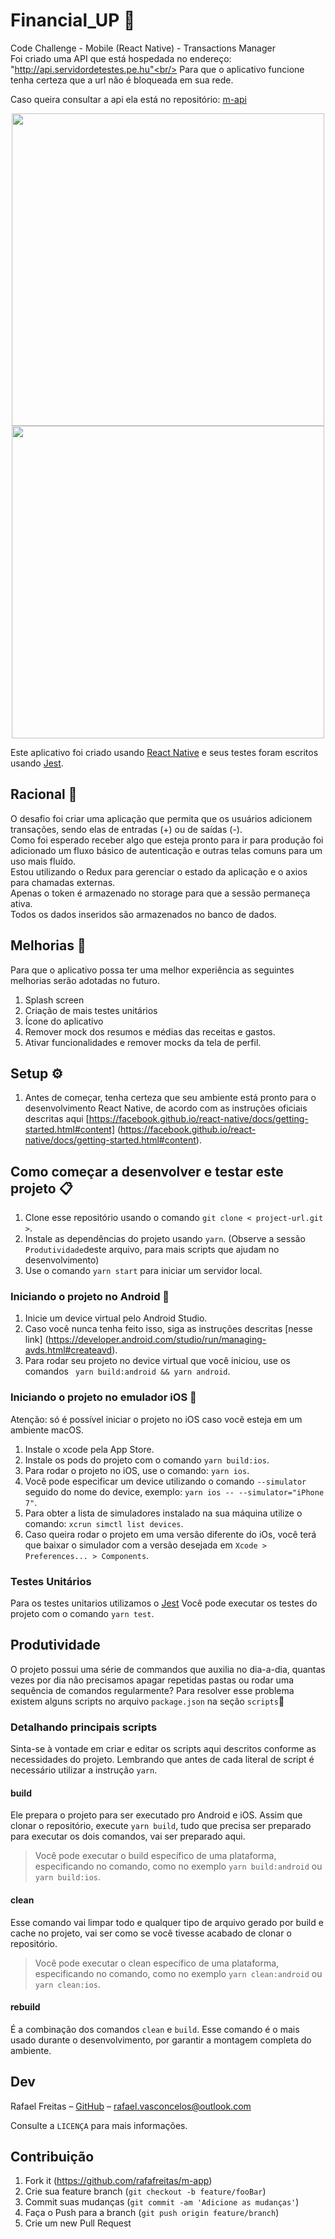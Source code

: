 # Financial_UP :rocket:

​Code Challenge - Mobile (React Native) - Transactions Manager<br/>
Foi criado uma API que está hospedada no endereço: "http://api.servidordetestes.pe.hu"<br/>
Para que o aplicativo funcione tenha certeza que a url não é bloqueada em sua rede.<br/>

Caso queira consultar a api ela está no repositório: [m-api](https://github.com/rafafreitas/m-api)


<p align="center">
  <img height="500" src="http://api.servidordetestes.pe.hu/uploads/img/login-home.gif">
  <img height="500" src="http://api.servidordetestes.pe.hu/uploads/img/home-transactions.gif">
</p>

Este aplicativo foi criado usando [React Native](https://github.com/facebook/react-native/) e seus testes foram escritos usando [Jest](https://jestjs.io).

## Racional :paperclip:
O desafio foi criar uma aplicação que permita que os usuários adicionem transações, sendo elas de entradas (+) ou de saídas (-).<br/>
Como foi esperado receber algo que esteja pronto para ir para produção foi adicionado um fluxo básico de autenticação e outras telas comuns para um uso mais fluído.<br/>
Estou utilizando o Redux para gerenciar o estado da aplicação e o axios para chamadas externas.<br/>
Apenas o token é armazenado no storage para que a sessão permaneça ativa. <br/>
Todos os dados inseridos são armazenados no banco de dados.<br/>

## Melhorias :pushpin:
Para que o aplicativo possa ter uma melhor experiência as seguintes melhorias serão adotadas no futuro.

1. Splash screen
2. Criação de mais testes unitários
3. Ícone do aplicativo
4. Remover mock dos resumos e médias das receitas e gastos.
5. Ativar funcionalidades e remover mocks da tela de perfil.

## Setup :gear:
1. Antes de começar, tenha certeza que seu ambiente está pronto para o desenvolvimento React Native, de acordo com as instruções oficiais descritas aqui [https://facebook.github.io/react-native/docs/getting-started.html#content] (https://facebook.github.io/react-native/docs/getting-started.html#content).

## Como começar a desenvolver e testar este projeto :clipboard:

1. Clone esse repositório usando o comando ``` git clone < project-url.git > ```.
2. Instale as dependências do projeto usando ``` yarn ```. (Observe a sessão `Produtividade`deste arquivo, para mais scripts que ajudam no desenvolvimento)
3. Use o comando ``` yarn start ``` para iniciar um servidor local.

### Iniciando o projeto no Android :robot:

1. Inicie um device virtual pelo Android Studio.
2. Caso você nunca tenha feito isso, siga as instruções descritas [nesse link] (https://developer.android.com/studio/run/managing-avds.html#createavd).
3. Para rodar seu projeto no device virtual que você iniciou, use os comandos ``` yarn build:android && yarn android```.

### Iniciando o projeto no emulador iOS :iphone:

Atenção: só é possível iniciar o projeto no iOS caso você esteja em um ambiente macOS.

1. Instale o xcode pela App Store.
2. Instale os pods do projeto com o comando ```yarn build:ios```.
3. Para rodar o projeto no iOS, use o comando: ``` yarn ios ```.
4. Você pode especificar um device utilizando o comando `--simulator` seguido do nome do device, exemplo: `yarn ios -- --simulator="iPhone 7"`.
5. Para obter a lista de simuladores instalado na sua máquina utilize o comando: `xcrun simctl list devices`.
6. Caso queira rodar o projeto em uma versão diferente do iOs, você terá que baixar o simulador com a versão desejada em ```Xcode > Preferences... > Components```.

### Testes Unitários

Para os testes unitarios utilizamos o [Jest](https://jestjs.io)
Você pode executar os testes do projeto com o comando ``` yarn test ```.

## Produtividade

O projeto possui uma série de commandos que auxilia no dia-a-dia, quantas vezes por dia não precisamos apagar repetidas pastas ou rodar uma sequência de comandos regularmente?
Para resolver esse problema existem alguns scripts no arquivo ```package.json``` na seção ```scripts```

### Detalhando principais scripts

Sinta-se à vontade em criar e editar os scripts aqui descritos conforme as necessidades do projeto.
Lembrando que antes de cada literal de script é necessário utilizar a instrução ```yarn```.

#### build

Ele prepara o projeto para ser executado pro Android e iOS. Assim que clonar o repositório, execute ```yarn build```, tudo que precisa ser preparado para executar os dois comandos, vai ser preparado aqui.
> Você pode executar o build específico de uma plataforma, especificando no comando, como no exemplo ```yarn build:android``` ou ```yarn build:ios```.

#### clean

Esse comando vai limpar todo e qualquer tipo de arquivo gerado por build e cache no projeto, vai ser como se você tivesse acabado de clonar o repositório.
> Você pode executar o clean específico de uma plataforma, especificando no comando, como no exemplo ```yarn clean:android``` ou ```yarn clean:ios```.

#### rebuild

É a combinação dos comandos ```clean``` e ```build```. Esse comando é o mais usado durante o desenvolvimento, por garantir a montagem completa do ambiente.


## Dev

Rafael Freitas – [GitHub](https://github.com/rafafreitas/) – rafael.vasconcelos@outlook.com

Consulte a ``LICENÇA`` para mais informações.

## Contribuição

1. Fork it (<https://github.com/rafafreitas/m-app>)
2. Crie sua feature branch (`git checkout -b feature/fooBar`)
3. Commit suas mudanças (`git commit -am 'Adicione as mudanças'`)
4. Faça o Push para a branch (`git push origin feature/branch`)
5. Crie um new Pull Request